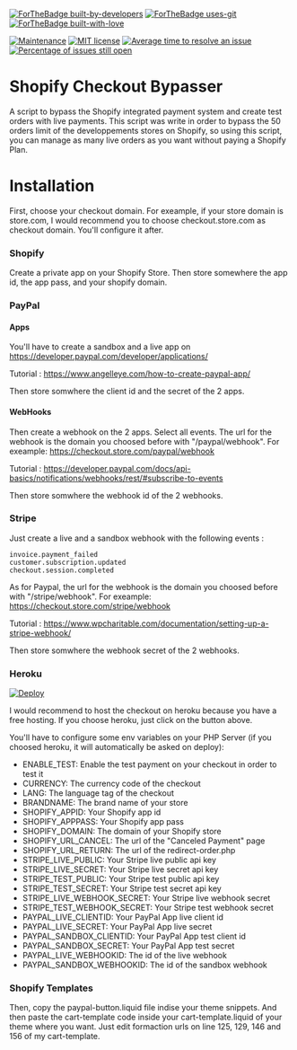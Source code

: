 [![ForTheBadge built-by-developers](http://ForTheBadge.com/images/badges/built-by-developers.svg)](https://github.com/charlesbel/Shopify-Checkout-Bypasser/)
[![ForTheBadge uses-git](http://ForTheBadge.com/images/badges/uses-git.svg)](https://GitHub.com/)
[![ForTheBadge built-with-love](http://ForTheBadge.com/images/badges/built-with-love.svg)](https://github.com/charlesbel/Shopify-Checkout-Bypasser/)

[![Maintenance](https://img.shields.io/badge/Maintained%3F-yes-green.svg)](https://github.com/charlesbel/Shopify-Checkout-Bypasser/graphs/commit-activity)
[![MIT license](https://img.shields.io/badge/License-MIT-blue.svg)](https://lbesson.mit-license.org/)
[![Average time to resolve an issue](http://isitmaintained.com/badge/resolution/charlesbel/Shopify-Checkout-Bypasser.svg)](http://isitmaintained.com/project/charlesbel/Shopify-Checkout-Bypasser "Average time to resolve an issue")
[![Percentage of issues still open](http://isitmaintained.com/badge/open/charlesbel/Shopify-Checkout-Bypasser.svg)](http://isitmaintained.com/project/charlesbel/Shopify-Checkout-Bypasser "Percentage of issues still open")

# Shopify Checkout Bypasser #
A script to bypass the Shopify integrated payment system and create test orders with live payments.
This script was write in order to bypass the 50 orders limit of the developpements stores on Shopify, so using this script, you can manage as many live orders as you want without paying a Shopify Plan.

# Installation #
First, choose your checkout domain. For exeample, if your store domain is store.com, I would recommend you to choose checkout.store.com as checkout domain. You'll configure it after.
### Shopify ###
Create a private app on your Shopify Store. Then store somewhere the app id, the app pass, and your shopify domain.
### PayPal ###
#### Apps ####
You'll have to create a sandbox and a live app on https://developer.paypal.com/developer/applications/

Tutorial : https://www.angelleye.com/how-to-create-paypal-app/

Then store somwhere the client id and the secret of the 2 apps.
#### WebHooks ####
Then create a webhook on the 2 apps. Select all events. The url for the webhook is the domain you choosed before with "/paypal/webhook". For exeample: https://checkout.store.com/paypal/webhook

Tutorial : https://developer.paypal.com/docs/api-basics/notifications/webhooks/rest/#subscribe-to-events

Then store somwhere the webhook id of the 2 webhooks.
### Stripe ###
Just create a live and a sandbox webhook with the following events :
```
invoice.payment_failed
customer.subscription.updated
checkout.session.completed
```
As for Paypal, the url for the webhook is the domain you choosed before with "/stripe/webhook". For exeample: https://checkout.store.com/stripe/webhook

Tutorial : https://www.wpcharitable.com/documentation/setting-up-a-stripe-webhook/

Then store somwhere the webhook secret of the 2 webhooks.
### Heroku ###
[![Deploy](https://www.herokucdn.com/deploy/button.svg)](https://heroku.com/deploy)

I would recommend to host the checkout on heroku because you have a free hosting.
If you choose heroku, just click on the button above.

You'll have to configure some env variables on your PHP Server (if you choosed heroku, it will automatically be asked on deploy):
- ENABLE_TEST: Enable the test payment on your checkout in order to test it
- CURRENCY: The currency code of the checkout
- LANG: The language tag of the checkout
- BRANDNAME: The brand name of your store
- SHOPIFY_APPID: Your Shopify app id
- SHOPIFY_APPPASS: Your Shopify app pass
- SHOPIFY_DOMAIN: The domain of your Shopify store
- SHOPIFY_URL_CANCEL: The url of the "Canceled Payment" page
- SHOPIFY_URL_RETURN: The url of the redirect-order.php
- STRIPE_LIVE_PUBLIC: Your Stripe live public api key
- STRIPE_LIVE_SECRET: Your Stripe live secret api key
- STRIPE_TEST_PUBLIC: Your Stripe test public api key
- STRIPE_TEST_SECRET: Your Stripe test secret api key
- STRIPE_LIVE_WEBHOOK_SECRET: Your Stripe live webhook secret
- STRIPE_TEST_WEBHOOK_SECRET: Your Stripe test webhook secret
- PAYPAL_LIVE_CLIENTID: Your PayPal App live client id
- PAYPAL_LIVE_SECRET: Your PayPal App live secret
- PAYPAL_SANDBOX_CLIENTID: Your PayPal App test client id
- PAYPAL_SANDBOX_SECRET: Your PayPal App test secret
- PAYPAL_LIVE_WEBHOOKID: The id of the live webhook
- PAYPAL_SANDBOX_WEBHOOKID: The id of the sandbox webhook
### Shopify Templates ###
Then, copy the paypal-button.liquid file indise your theme snippets. And then paste the cart-template code inside your cart-template.liquid of your theme where you want. Just edit formaction urls on line 125, 129, 146 and 156 of my cart-template.
